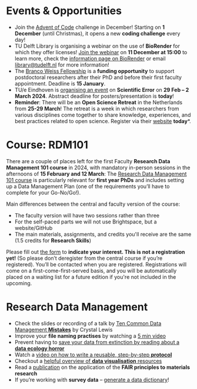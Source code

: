 # Events & Opportunities
* Join the [Advent of Code](https://vu-nl.libcal.com/event/4120296) challenge in December!
Starting on **1 December** (until Christmas), it opens a new **coding challenge** every day!
* TU Delft Library is organising a webinar on the use of **BioRender** for which they offer licenses!
[Join the webinar](URL) on **11 December at 15:00** to learn more, check the [information page on BioRender](https://www.tudelft.nl/en/library/library-for-researchers/library-for-researchers/publishing-outreach/biorender) or email library@tudelft.nl for more information!
* The [Branco Weiss Fellowship](https://brancoweissfellowship.org/) is a **funding opportunity** to support postdoctoral researchers after their PhD and before their first faculty appointment.
Deadline is **15 January**.
* TU/e Eindhoven is [organising an event]( https://www.eurandom.tue.nl/event/perspectives-on-scientific-error/) on **Scientific Error** on **29 Feb – 2 March 2024**.
Abstract deadline for posters/presentation is **today**!
* **Reminder**: There will be an **Open Science Retreat** in the Netherlands from **25-29 March**!
The retreat is a week in which researchers from various disciplines come together to share knowledge, experiences, and best practices related to open science.
Register via their [website](https://openscienceretreat.eu/) **today***.

# Course: RDM101 
There are a couple of places left for the first Faculty **Research Data Management 101 course** in 2024, with mandatory in-person sessions in the afternoons of **15 February and 12 March**:
The [Research Data Management 101 course](https://www.tudelft.nl/en/library/research-data-management/r/training-events/training-for-researchers/research-data-management-101) is particularly relevant for **first year PhDs** and includes setting up a Data Management Plan (one of the requirements you’ll have to complete for your Go-No/Go!). 

Main differences between the central and faculty version of the course:

* The faculty version will have two sessions rather than three 
* For the self-paced parts we will not use Brightspace, but a website/GitHub
* The main materials, assignments, and credits you'll receive are the same (1.5 credits for **Research Skills**)

Please fill out [the form](URL) to **indicate your interest. This is not a registration yet!** 
(So please don’t deregister from the central course if you’re registered). 
You’ll be contacted when you are registered. 
Registrations will come on a first-come-first-served basis, and you will be automatically placed on a waiting list for a future edition if you're not included in the upcoming. 

# Research Data Management
* Check the slides or recording of a talk by [Ten Common Data Management **Mistakes**](https://cghlewis.com/talk/sssp_ecf/) by Crystal Lewis 
* Improve your **file naming practises** by watching a [5 min video](https://youtu.be/ES1LTlnpLMk)
* Prevent having to [save your data from extinction by reading about a **data ecology horror**](https://www.the-scientist.com/notebook/inside-the-project-trying-to-save-datasets-from-extinction-70690)
* Watch a [video on how to write a reusable, step-by-step **protocol**](https://www.youtube.com/watch?v=aKiXFzj15dg&list=PLWb8IFSVeQ620plPweZIQSGQODpGOww8r&index=5) 
* Checkout a [helpful overview of **data visualisation** resources](https://the-turing-way.netlify.app/reproducible-research/rdm/rdm-visualisation) 
* Read a [publication](https://doi.org/10.1038/s41586-022-04501-x) on the application of the **FAIR principles to materials research**
* If you’re working with **survey data** – [generate a data dictionary](https://doi.org/10.1177/2515245920928007)!
  
